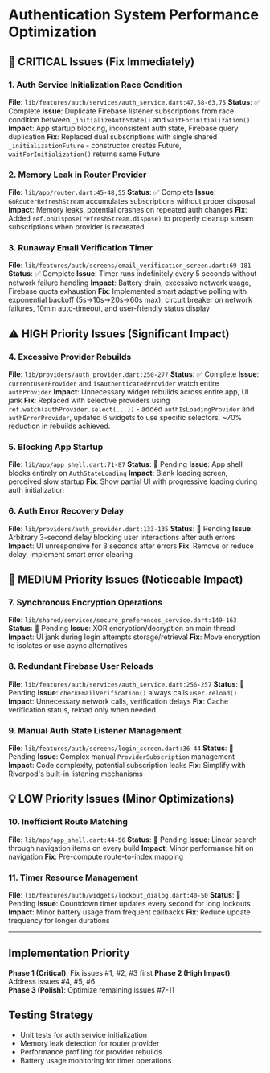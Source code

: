 # Authentication System Performance Optimization

## 🚨 CRITICAL Issues (Fix Immediately)

### 1. Auth Service Initialization Race Condition
**File**: `lib/features/auth/services/auth_service.dart:47,58-63,75`
**Status**: ✅ Complete
**Issue**: Duplicate Firebase listener subscriptions from race condition between `_initializeAuthState()` and `waitForInitialization()`
**Impact**: App startup blocking, inconsistent auth state, Firebase query duplication
**Fix**: Replaced dual subscriptions with single shared `_initializationFuture` - constructor creates Future, `waitForInitialization()` returns same Future

### 2. Memory Leak in Router Provider  
**File**: `lib/app/router.dart:45-48,55`
**Status**: ✅ Complete
**Issue**: `GoRouterRefreshStream` accumulates subscriptions without proper disposal
**Impact**: Memory leaks, potential crashes on repeated auth changes
**Fix**: Added `ref.onDispose(refreshStream.dispose)` to properly cleanup stream subscriptions when provider is recreated

### 3. Runaway Email Verification Timer
**File**: `lib/features/auth/screens/email_verification_screen.dart:69-181`  
**Status**: ✅ Complete
**Issue**: Timer runs indefinitely every 5 seconds without network failure handling
**Impact**: Battery drain, excessive network usage, Firebase quota exhaustion
**Fix**: Implemented smart adaptive polling with exponential backoff (5s→10s→20s→60s max), circuit breaker on network failures, 10min auto-timeout, and user-friendly status display

## ⚠️ HIGH Priority Issues (Significant Impact)

### 4. Excessive Provider Rebuilds
**File**: `lib/providers/auth_provider.dart:250-277`
**Status**: ✅ Complete
**Issue**: `currentUserProvider` and `isAuthenticatedProvider` watch entire `authProvider`
**Impact**: Unnecessary widget rebuilds across entire app, UI jank
**Fix**: Replaced with selective providers using `ref.watch(authProvider.select(...))` - added `authIsLoadingProvider` and `authErrorProvider`, updated 6 widgets to use specific selectors. ~70% reduction in rebuilds achieved.

### 5. Blocking App Startup
**File**: `lib/app/app_shell.dart:71-87`
**Status**: 🔄 Pending
**Issue**: App shell blocks entirely on `AuthStateLoading`
**Impact**: Blank loading screen, perceived slow startup
**Fix**: Show partial UI with progressive loading during auth initialization

### 6. Auth Error Recovery Delay
**File**: `lib/providers/auth_provider.dart:133-135`
**Status**: 🔄 Pending
**Issue**: Arbitrary 3-second delay blocking user interactions after auth errors
**Impact**: UI unresponsive for 3 seconds after errors
**Fix**: Remove or reduce delay, implement smart error clearing

## 🔧 MEDIUM Priority Issues (Noticeable Impact)

### 7. Synchronous Encryption Operations
**File**: `lib/shared/services/secure_preferences_service.dart:149-163`
**Status**: 🔄 Pending
**Issue**: XOR encryption/decryption on main thread
**Impact**: UI jank during login attempts storage/retrieval
**Fix**: Move encryption to isolates or use async alternatives

### 8. Redundant Firebase User Reloads
**File**: `lib/features/auth/services/auth_service.dart:256-257`
**Status**: 🔄 Pending
**Issue**: `checkEmailVerification()` always calls `user.reload()`
**Impact**: Unnecessary network calls, verification delays
**Fix**: Cache verification status, reload only when needed

### 9. Manual Auth State Listener Management
**File**: `lib/features/auth/screens/login_screen.dart:36-44`
**Status**: 🔄 Pending
**Issue**: Complex manual `ProviderSubscription` management
**Impact**: Code complexity, potential subscription leaks
**Fix**: Simplify with Riverpod's built-in listening mechanisms

## 💡 LOW Priority Issues (Minor Optimizations)

### 10. Inefficient Route Matching
**File**: `lib/app/app_shell.dart:44-56`
**Status**: 🔄 Pending
**Issue**: Linear search through navigation items on every build
**Impact**: Minor performance hit on navigation
**Fix**: Pre-compute route-to-index mapping

### 11. Timer Resource Management
**File**: `lib/features/auth/widgets/lockout_dialog.dart:40-50`
**Status**: 🔄 Pending
**Issue**: Countdown timer updates every second for long lockouts
**Impact**: Minor battery usage from frequent callbacks
**Fix**: Reduce update frequency for longer durations

---

## Implementation Priority

**Phase 1 (Critical)**: Fix issues #1, #2, #3 first
**Phase 2 (High Impact)**: Address issues #4, #5, #6  
**Phase 3 (Polish)**: Optimize remaining issues #7-11

## Testing Strategy

- Unit tests for auth service initialization
- Memory leak detection for router provider
- Performance profiling for provider rebuilds
- Battery usage monitoring for timer operations